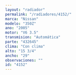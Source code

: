 ```yaml
---
layout: "radiador"
permalink: "/radiadores/4152/"
marca: "Nissan"
modelo: "350Z"
ano: "2005"
motor: "V6 3.5"
transmision: "Automática"
parte: "432645"
clima: "Con clima"
alto: "15 3/4"
ancho: "29"
observaciones: ""
id: "4152"
---
```


